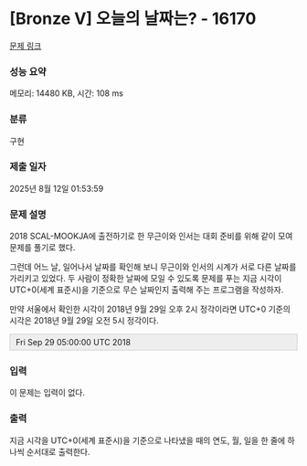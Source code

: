 # [Bronze V] 오늘의 날짜는? - 16170 

[문제 링크](https://www.acmicpc.net/problem/16170) 

### 성능 요약

메모리: 14480 KB, 시간: 108 ms

### 분류

구현

### 제출 일자

2025년 8월 12일 01:53:59

### 문제 설명

<p>2018 SCAL-MOOKJA에 출전하기로 한 무근이와 인서는 대회 준비를 위해 같이 모여 문제를 풀기로 했다.</p>

<p>그런데 어느 날, 일어나서 날짜를 확인해 보니 무근이와 인서의 시계가 서로 다른 날짜를 가리키고 있었다. 두 사람이 정확한 날짜에 모일 수 있도록 문제를 푸는 지금 시각이 UTC+0(세계 표준시)을 기준으로 무슨 날짜인지 출력해 주는 프로그램을 작성하자.</p>

<p>만약 서울에서 확인한 시각이 2018년 9월 29일 오후 2시 정각이라면 UTC+0 기준의 시각은 2018년 9월 29일 오전 5시 정각이다.</p>

<div style="background:#eeeeee;border:1px solid #cccccc;padding:5px 10px;">Fri Sep 29 05:00:00 UTC 2018</div>

### 입력 

 <p>이 문제는 입력이 없다.</p>

### 출력 

 <p>지금 시각을 UTC+0(세계 표준시)을 기준으로 나타냈을 때의 연도, 월, 일을 한 줄에 하나씩 순서대로 출력한다.</p>

